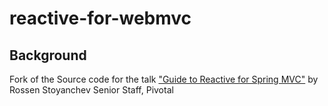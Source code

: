 # reactive-for-webmvc

## Background
Fork of the Source code for the talk ["Guide to Reactive for Spring MVC"](https://youtu.be/IZ2SoXUiS7M) by Rossen Stoyanchev Senior Staff, Pivotal
